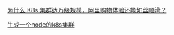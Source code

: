 [为什么 K8s 集群达万级规模，阿里购物体验还能如丝顺滑？](https://www.toutiao.com/a6748211181728563719/?timestamp=1571202709&app=news_article&group_id=6748211181728563719&req_id=2019101613114901001003023418026552)


[生成一个node的k8s集群](https://segmentfault.com/a/1190000014116698)
